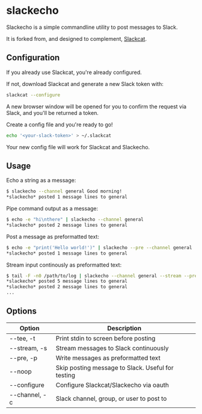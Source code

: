 # slackecho
Slackecho is a simple commandline utility to post messages to Slack.

It is forked from, and designed to complement, [Slackcat](https://github.com/vektorlab/slackcat).


## Configuration

If you already use Slackcat, you're already configured.

If not, download Slackcat and generate a new Slack token with:
```bash
slackcat --configure
```
A new browser window will be opened for you to confirm the request via Slack, and you'll be returned a token.

Create a config file and you're ready to go!
```bash
echo '<your-slack-token>' > ~/.slackcat
```

Your new config file will work for Slackcat and Slackecho.

## Usage
Echo a string as a message:
```bash
$ slackecho --channel general Good morning!
*slackecho* posted 1 message lines to general
```

Pipe command output as a message:
```bash
$ echo -e "hi\nthere" | slackecho --channel general
*slackecho* posted 2 message lines to general
```

Post a message as preformatted text:
```bash
$ echo -e "print('Hello world!')" | slackecho --pre --channel general
*slackecho* posted 1 message lines to general
```

Stream input continously as preformatted text:
```bash
$ tail -F -n0 /path/to/log | slackecho --channel general --stream --pre
*slackecho* posted 5 message lines to general
*slackecho* posted 2 message lines to general
...
```

## Options

Option | Description
--- | ---
--tee, -t | Print stdin to screen before posting
--stream, -s | Stream messages to Slack continuously
--pre, -p | Write messages as preformatted text
--noop | Skip posting message to Slack. Useful for testing
--configure | Configure Slackcat/Slackecho via oauth
--channel, -c | Slack channel, group, or user to post to
